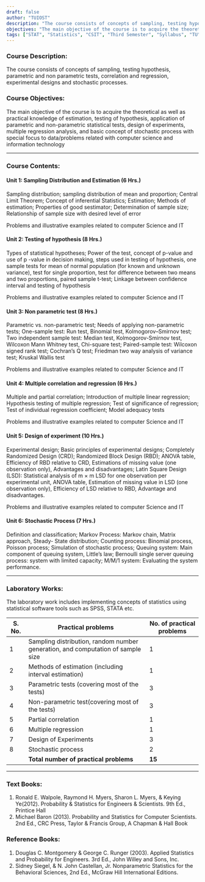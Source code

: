```yaml
---
draft: false
author: "TUIOST"
description: "The course consists of concepts of sampling, testing hypothesis, parametric and non parametric tests, correlation and regression, experimental designs and stochastic processes."
objectives: "The main objective of the course is to acquire the theoretical as well as practical knowledge of estimation, testing of hypothesis, application of parametric and non-parametric statistical tests, design of experiments, multiple regression analysis, and basic concept of stochastic process with special focus to data/problems related with computer science and information technology"
tags: ["STAT", "Statistics", "CSIT", "Third Semester", "Syllabus", "TU"]
---
```


### Course Description:

The course consists of concepts of sampling, testing hypothesis, parametric and non parametric tests, correlation and regression, experimental designs and stochastic processes.

### Course Objectives:

The main objective of the course is to acquire the theoretical as well as practical knowledge of estimation, testing of hypothesis, application of parametric and non-parametric statistical tests, design of experiments, multiple regression analysis, and basic concept of stochastic process with special focus to data/problems related with computer science and information technology

<hr>

### Course Contents:

#### Unit 1: Sampling Distribution and Estimation (6 Hrs.)

Sampling distribution; sampling distribution of mean and proportion; Central Limit Theorem; Concept of inferential Statistics; Estimation; Methods of estimation; Properties of good sestimator; Determination of sample size; Relationship of sample size with desired level of error

Problems and illustrative examples related to computer Science and IT

#### Unit 2: Testing of hypothesis (8 Hrs.)

Types of statistical hypotheses; Power of the test, concept of p-value and use of p -value in decision making, steps used in testing of hypothesis, one sample tests for mean of normal population (for known and unknown variance), test for single proportion, test for difference between two means and two proportions, paired sample t-test; Linkage between confidence interval and testing of hypothesis

Problems and illustrative examples related to computer Science and IT

#### Unit 3: Non parametric test (8 Hrs.)

Parametric vs. non-parametric test; Needs of applying non-parametric tests; One-sample test: Run test, Binomial test, Kolmogorov–Smirnov test; Two independent sample test: Median test, Kolmogorov-Smirnov test, Wilcoxon Mann Whitney test, Chi-square test; Paired-sample test: Wilcoxon signed rank test; Cochran’s Q test; Friedman two way analysis of variance test; Kruskal Wallis test

Problems and illustrative examples related to computer Science and IT

#### Unit 4: Multiple correlation and regression (6 Hrs.)

Multiple and partial correlation; Introduction of multiple linear regression; Hypothesis testing of multiple regression; Test of significance of regression; Test of individual regression coefficient; Model adequacy tests

Problems and illustrative examples related to computer Science and IT

#### Unit 5: Design of experiment (10 Hrs.)

Experimental design; Basic principles of experimental designs; Completely Randomized Design (CRD); Randomized Block Design (RBD); ANOVA table, Efficiency of RBD relative to CRD, Estimations of missing value (one observation only), Advantages and disadvantages; Latin Square Design (LSD): Statistical analysis of m × m LSD for one observation per experimental unit, ANOVA table, Estimation of missing value in LSD (one observation only), Efficiency of LSD relative to RBD, Advantage and disadvantages.

Problems and illustrative examples related to computer Science and IT

#### Unit 6: Stochastic Process (7 Hrs.)

Definition and classification; Markov Process: Markov chain, Matrix approach, Steady- State distribution; Counting process: Binomial process, Poisson process; Simulation of stochastic process; Queuing system: Main component of queuing system, Little’s law; Bernoulli single server queuing process: system with limited capacity; M/M/1 system: Evaluating the system performance.

<hr>

### Laboratory Works:

The laboratory work includes implementing concepts of statistics using statistical software tools
such as SPSS, STATA etc.

| S. No. | Practical problems                                                              | No. of practical problems |
| ------ | ------------------------------------------------------------------------------- | ------------------------- |
| 1      | Sampling distribution, random number generation, and computation of sample size | 1                         |
| 2      | Methods of estimation (including interval estimation)                           | 1                         |
| 3      | Parametric tests (covering most of the tests)                                   | 3                         |
| 4      | Non-parametric test(covering most of the tests)                                 | 3                         |
| 5      | Partial correlation                                                             | 1                         |
| 6      | Multiple regression                                                             | 1                         |
| 7      | Design of Experiments                                                           | 3                         |
| 8      | Stochastic process                                                              | 2                         |
|        | **Total number of practical problems**                                          | **15**                    |

<hr>

### Text Books:

1. Ronald E. Walpole, Raymond H. Myers, Sharon L. Myers, & Keying Ye(2012). Probability & Statistics for Engineers & Scientists. 9th Ed., Printice Hall
2. Michael Baron (2013). Probability and Statistics for Computer Scientists. 2nd Ed., CRC Press, Taylor & Francis Group, A Chapman & Hall Book

### Reference Books:

1. Douglas C. Montgomery & George C. Runger (2003). Applied Statistics and Probability for Engineers. 3rd Ed., John Willey and Sons, Inc.
2. Sidney Siegel, & N. John Castellan, Jr. Nonparametric Statistics for the Behavioral Sciences, 2nd Ed., McGraw Hill International Editions.

